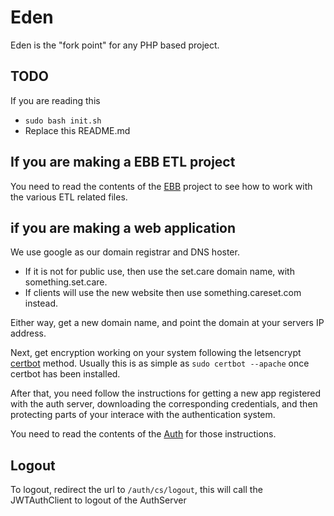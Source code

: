 # Eden
Eden is the "fork point" for any PHP based project. 

## TODO

If you are reading this

- `sudo bash init.sh`
- Replace this README.md


## If you are making a EBB ETL project
You need to read the contents of the [EBB](https://github.com/docgraph/EBB/) project to see how to work with the various ETL related files. 


## if you are making a web application

We use google as our domain registrar and DNS hoster. 
* If it is not for public use, then use the set.care domain name, with something.set.care. 
* If clients will use the new website then use something.careset.com instead. 

Either way, get a new domain name, and point the domain at your servers IP address.

Next, get encryption working on your system following the letsencrypt [certbot](https://certbot.eff.org/) method. Usually this is as simple as `sudo certbot --apache` once certbot has been installed. 

After that, you need follow the instructions for getting a new app registered with the auth server, downloading the corresponding credentials, and then protecting parts of your interace with the authentication system. 

You need to read the contents of the [Auth](https://github.com/CareSet/AuthenticationServer) for those instructions. 

## Logout
To logout, redirect the url to `/auth/cs/logout`, this will call the JWTAuthClient to logout of the AuthServer
